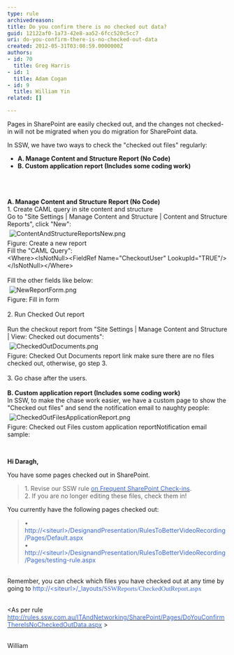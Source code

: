```yaml
---
type: rule
archivedreason: 
title: Do you confirm there is no checked out data?
guid: 12122af0-1a73-42e8-aa52-6fcc520c5cc7
uri: do-you-confirm-there-is-no-checked-out-data
created: 2012-05-31T03:08:59.0000000Z
authors:
- id: 70
  title: Greg Harris
- id: 1
  title: Adam Cogan
- id: 9
  title: William Yin
related: []

---
```



<p>Pages in SharePoint are easily checked out, and the changes not checked-in will not be migrated when you do migration for SharePoint data.</p>
<p>In SSW, we have two ways to check the &quot;checked out files&quot; regularly&#58;</p>
<ul><li><strong>A. Manage Content and Structure Report (No Code)</strong></li>
<li><strong><strong>B. Custom application report (Includes some coding work)</strong></strong></li></ul>
<br><excerpt class='endintro'></excerpt><br>
​ <div><strong>A. Manage Content and Structure Report (No Code)</strong></div>
<div>1. Create CAML query in site content and structure</div>
<div>Go to &quot;Site Settings | Manage Content and Structure | Content and Structure Reports&quot;, click &quot;New&quot;&#58;</div>
<div><img class="ssw-rteStyle-ImageArea" alt="ContentAndStructureReportsNew.png" src="/ITAndNetworking/SharePointMigration/PublishingImages/ContentAndStructureReportsNew.png" style="margin&#58;5px;" /></div>
<span class="ssw-rteStyle-FigureNormal">Figure&#58; Create a new report</span> <div><span>Fill the</span><span>&#160;&quot;CAML Query&quot;&#58;</span> <div class="ssw-rteStyle-CodeArea">&lt;Where&gt;&lt;IsNotNull&gt;&lt;FieldRef Name=&quot;CheckoutUser&quot; LookupId=&quot;TRUE&quot;/&gt;&lt;/IsNotNull&gt;&lt;/Where&gt;</div>
<div>&#160;</div></div>
<div>Fill the other fields like below&#58;</div>
<div><img class="ssw-rteStyle-ImageArea" alt="NewReportForm.png" src="/ITAndNetworking/SharePointMigration/PublishingImages/NewReportForm.png" style="margin&#58;5px;" /></div>
<div><span class="ssw-rteStyle-FigureNormal">Figure&#58; Fill in form</span><br></div>
<span class="ssw-rteStyle-FigureNormal"></span><div><br>2. Run Checked Out report</div>
<div>&#160;</div>
<div>Run the checkout report from &quot;Site Settings | Manage Content and Structure | View&#58; Checked out documents&quot;&#58;</div>
<div><img class="ssw-rteStyle-ImageArea" alt="CheckedOutDocuments.png" src="/ITAndNetworking/SharePointMigration/PublishingImages/CheckedOutDocuments.png" style="margin&#58;5px;" /><br></div>
<span class="ssw-rteStyle-FigureNormal">Figure&#58; Checked Out Documents report link</span> make sure there are no files checked out, otherwise, go step 3. <div><br>3. Go chase after the users.</div>
<div><br></div>
<div><strong>B. Custom application report (Includes some coding work)</strong><br>In SSW, to make the chase work easier, we have a custom page to show the &quot;Checked out files&quot; and send the notification email to naughty people&#58;</div>
<div><img class="ssw-rteStyle-ImageArea" alt="CheckedOutFilesApplicationReport.png" src="/ITAndNetworking/SharePointMigration/PublishingImages/CheckedOutFilesApplicationReport.png" style="margin&#58;5px;" /></div>
<span class="ssw-rteStyle-FigureNormal">Figure&#58; Checked out Files custom application </span><span class="ssw-rteStyle-FigureNormal">report</span><span></span><span class="ssw-rteStyle-FigureNormal"></span><span class="ssw-rteStyle-FigureNormal">Notification</span><span class="ssw-rteStyle-GreyBox" style="width&#58;817px;height&#58;402px;"></span><span class="ssw-rteStyle-FigureNormal">&#160;email sample&#58; </span><p><span class="ssw-rteStyle-GreyBox" style="width&#58;817px;height&#58;402px;"></span>&#160;</p>
<span class="ssw-rteStyle-GreyBox" style="width&#58;817px;height&#58;402px;"></span><strong>Hi Daragh,&#160;&#160;</strong><p><div>You have some pages checked out in SharePoint. </div>
</p>
<blockquote dir="ltr" style="margin-right&#58;0px;"><div>1. Revise our SSW rule <a href="/ITAndNetworking/SharePointMigration/Pages/DoYouConfirmThereIsNoCheckedOutData.aspx"><font color="#3a66cc">on Frequent SharePoint Check-ins</font></a>.<br>2. If you are no longer editing these files, check them in! </div>
<div></div></blockquote>
<p><div>You currently have the following pages checked out&#58; </div>
<blockquote dir="ltr" style="margin-right&#58;0px;"><div>• <a><font color="#3a66cc">http&#58;//&lt;siteurl&gt;/DesignandPresentation/RulesToBetterVideoRecording/Pages/Default.aspx</font></a><br>• <a><font color="#3a66cc">http&#58;//&lt;siteurl&gt;/DesignandPresentation/RulesToBetterVideoRecording/Pages/testing-rule.aspx</font></a></div></blockquote>
<div><br>Remember, you can check which files you have checked out at any time by going to <a><font color="#3a66cc">http&#58;//&lt;siteurl&gt;/_layouts/<span style="font-family&#58;'calibri','sans-serif';font-size&#58;11pt;">SSWReports/CheckedOutReport.aspx</span></font></a></div></p>
<div><br>&lt;As per rule <a href="/ITAndNetworking/SharePoint/Pages/DoYouConfirmThereIsNoCheckedOutData.aspx"><font color="#3a66cc">http&#58;//rules.ssw.com.au/ITAndNetworking/SharePoint/Pages/DoYouConfirmThereIsNoCheckedOutData.aspx</font></a> &gt;</div>
<div>&#160;</div>
<p><div></div>
<div>William </div>
<div>&#160;</div>
</p>
<span class="ssw-rteStyle-GreyBox" style="width&#58;817px;height&#58;402px;"><p>&#160;</p></span><p>&#160;</p>
<div>&#160;</div>


